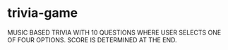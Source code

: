 # trivia-game

MUSIC BASED TRIVIA WITH 10 QUESTIONS WHERE USER SELECTS ONE OF FOUR OPTIONS. SCORE IS DETERMINED AT THE END.
